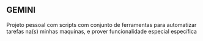 ## GEMINI

Projeto pessoal com scripts com conjunto de ferramentas para automatizar tarefas na(s) minhas maquinas, e prover funcionalidade especial específica
